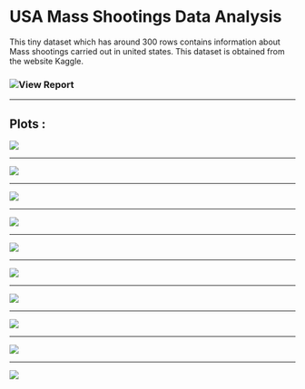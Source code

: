 # USA Mass Shootings Data Analysis

This tiny dataset which has around 300 rows contains information about Mass shootings carried out in united states. This dataset is obtained from the website Kaggle. 

### ![View Report](http://htmlpreview.github.io/?https://github.com/chaitanya6761/USA-Mass-Shootings-Data-Analysis/blob/master/UsaMassShootingsDataAnalysis.html)
***

## Plots :

![](https://raw.githubusercontent.com/chaitanya6761/USA-Mass-Shootings-Data-Analysis/master/outputs/fig-1.png)

---

![](https://raw.githubusercontent.com/chaitanya6761/USA-Mass-Shootings-Data-Analysis/master/outputs/fig-2.png)

---

![](https://raw.githubusercontent.com/chaitanya6761/USA-Mass-Shootings-Data-Analysis/master/outputs/fig-3.png)

---

![](https://raw.githubusercontent.com/chaitanya6761/USA-Mass-Shootings-Data-Analysis/master/outputs/fig-4.png)

---

![](https://raw.githubusercontent.com/chaitanya6761/USA-Mass-Shootings-Data-Analysis/master/outputs/fig-5.png)

---

![](https://raw.githubusercontent.com/chaitanya6761/USA-Mass-Shootings-Data-Analysis/master/outputs/fig-6.png)

---

![](https://raw.githubusercontent.com/chaitanya6761/USA-Mass-Shootings-Data-Analysis/master/outputs/fig-7.png)

---

![](https://raw.githubusercontent.com/chaitanya6761/USA-Mass-Shootings-Data-Analysis/master/outputs/fig-8.png)

---

![](https://raw.githubusercontent.com/chaitanya6761/USA-Mass-Shootings-Data-Analysis/master/outputs/fig-9.png)

---

![](https://raw.githubusercontent.com/chaitanya6761/USA-Mass-Shootings-Data-Analysis/master/outputs/fig-10.png)
